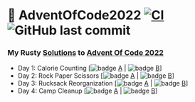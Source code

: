 # 🎄 AdventOfCode2022 [![CI](https://github.com/PatrickLaflamme/AdventOfCode2022/actions/workflows/rust.yml/badge.svg)](https://github.com/PatrickLaflamme/AdventOfCode2022/actions/workflows/rust.yml) ![GitHub last commit](https://img.shields.io/github/last-commit/PatrickLaflamme/AdventOfCode2022)

### My Rusty [Solutions](https://github.com/PatrickLaflamme/AdventOfCode2022/tree/master/src) to [Advent Of Code 2022](https://adventofcode.com/2022)

- Day 1: Calorie Counting [![badge](https://img.shields.io/endpoint?url=https://gist.githubusercontent.com/PatrickLaflamme/a054aa6c1453da6f3126d12b4d59ff59/raw/benchmark-aoc-2022-day-1-part-1.json) [A](https://github.com/PatrickLaflamme/AdventOfCode2022/blob/master/src/solutions/day1.rs#L29) | ![badge](https://img.shields.io/endpoint?url=https://gist.githubusercontent.com/PatrickLaflamme/a054aa6c1453da6f3126d12b4d59ff59/raw/benchmark-aoc-2022-day-1-part-2.json) [B](https://github.com/PatrickLaflamme/AdventOfCode2022/blob/master/src/solutions/day1.rs#L49)]
- Day 2: Rock Paper Scissors [![badge](https://img.shields.io/endpoint?url=https://gist.githubusercontent.com/PatrickLaflamme/a054aa6c1453da6f3126d12b4d59ff59/raw/benchmark-aoc-2022-day-2-part-1.json) [A](https://github.com/PatrickLaflamme/AdventOfCode2022/blob/master/src/solutions/day2.rs#L29) | ![badge](https://img.shields.io/endpoint?url=https://gist.githubusercontent.com/PatrickLaflamme/a054aa6c1453da6f3126d12b4d59ff59/raw/benchmark-aoc-2022-day-2-part-2.json) [B](https://github.com/PatrickLaflamme/AdventOfCode2022/blob/master/src/solutions/day2.rs#L49)]
- Day 3: Rucksack Reorganization [![badge](https://img.shields.io/endpoint?url=https://gist.githubusercontent.com/PatrickLaflamme/a054aa6c1453da6f3126d12b4d59ff59/raw/benchmark-aoc-2022-day-3-part-1.json) [A](https://github.com/PatrickLaflamme/AdventOfCode2022/blob/master/src/solutions/day3.rs#L29) | ![badge](https://img.shields.io/endpoint?url=https://gist.githubusercontent.com/PatrickLaflamme/a054aa6c1453da6f3126d12b4d59ff59/raw/benchmark-aoc-2022-day-3-part-2.json) [B](https://github.com/PatrickLaflamme/AdventOfCode2022/blob/master/src/solutions/day3.rs#L49)]
- Day 4: Camp Cleanup [![badge](https://img.shields.io/endpoint?url=https://gist.githubusercontent.com/PatrickLaflamme/a054aa6c1453da6f3126d12b4d59ff59/raw/benchmark-aoc-2022-day-4-part-1.json) [A](https://github.com/PatrickLaflamme/AdventOfCode2022/blob/master/src/solutions/day4.rs#L29) | ![badge](https://img.shields.io/endpoint?url=https://gist.githubusercontent.com/PatrickLaflamme/a054aa6c1453da6f3126d12b4d59ff59/raw/benchmark-aoc-2022-day-4-part-2.json) [B](https://github.com/PatrickLaflamme/AdventOfCode2022/blob/master/src/solutions/day4.rs#L49)]
